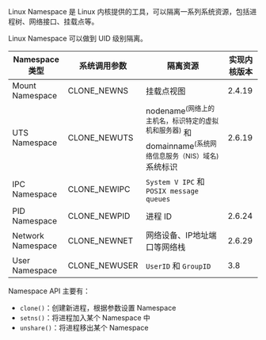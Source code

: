 Linux Namespace 是 Linux 内核提供的工具，可以隔离一系列系统资源，包括进程树、网络接口、挂载点等。

Linux Namespace 可以做到 UID 级别隔离。

| Namespace 类型    | 系统调用参数  | 隔离资源                                                                                                                        | 实现内核版本 |
| ----------------- | ------------- | ------------------------------------------------------------------------------------------------------------------------------- | ------------ |
| Mount Namespace   | CLONE_NEWNS   | 挂载点视图                                                                                                                      | 2.4.19       |
| UTS Namespace     | CLONE_NEWUTS  | nodename<sup>(网络上的主机名，标识特定的虚拟机和服务器)</sup> 和 domainname<sup>(系统网络信息服务（NIS）域名)</sup> 系统标识 | 2.6.19<br /> |
| IPC Namespace     | CLONE_NEWIPC  | `System V IPC` 和 `POSIX message queues`                                                                                     |              |
| PID Namespace     | CLONE_NEWPID  | 进程 ID                                                                                                                         | 2.6.24       |
| Network Namespace | CLONE_NEWNET  | 网络设备、IP地址端口等网络栈                                                                                                    | 2.6.29       |
| User Namespace    | CLONE_NEWUSER | `UserID` 和 `GroupID`                                                                                                        | 3.8          |

Namespace API 主要有：
* `clone()`：创建新进程，根据参数设置 Namespace
* `setns()`：将进程加入某个 Namespace 中
* `unshare()`：将进程移出某个 Namespace

‍
